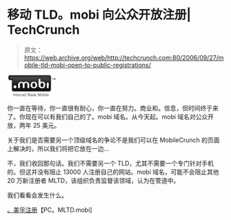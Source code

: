 # 移动 TLD。mobi 向公众开放注册| TechCrunch

> 原文：<https://web.archive.org/web/http://techcrunch.com:80/2006/09/27/mobile-tld-mobi-open-to-public-registrations/>

![](img/41b764337615e60c5078c5e3722494bf.png)

你一直在等待，你一直很有耐心，你一直在努力。商业和。信息，但时间终于来了。你现在可以有我们自己的了。mobi 域名。从今天起。mobi 域名对公众开放，两年 25 美元。

关于我们是否需要另一个顶级域名的争论不是我们可以在 MobileCrunch 的页面上解决的，所以我们将把它放在一边…

不，我们收回那句话。我们不需要另一个 TLD，尤其不需要一个专门针对手机的。但这并没有阻止 13000 人注册自己的网站。mobi 域名，可能不会阻止其他 20 万新注册者 MLTD，该组织负责监督该领域，认为在管道中。

我们看看会发生什么。

[。美孚注册](https://web.archive.org/web/20160407214227/http://pc.mtld.mobi/)【PC。MLTD.mobi]